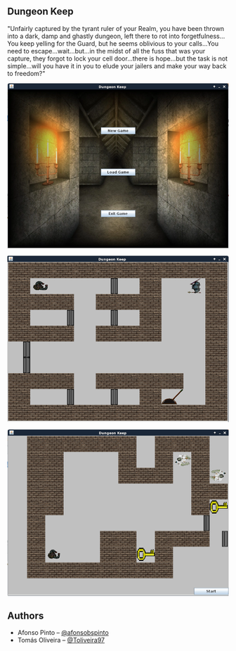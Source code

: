 ## Dungeon Keep

"Unfairly captured by the tyrant ruler of your Realm, you have been thrown into a dark, damp and ghastly dungeon, left there to rot into forgetfulness... You keep yelling for the Guard, but he seems oblivious to your calls...You need to escape...wait...but...in the midst of all the fuss that was your capture, they forgot to lock your cell door...there is hope...but the task is not simple...will you have it in you to elude your jailers and make your way back to freedom?"


![menu preview](https://github.com/FooWalksIntoABar/FEUP/blob/master/LPOO/Dungeon%20Keep/src/gui/res/menuPreview.png?raw=true)


![game preview](https://github.com/FooWalksIntoABar/FEUP/blob/master/LPOO/Dungeon%20Keep/src/gui/res/gamePreview.png?raw=true)


![custom preview](https://github.com/FooWalksIntoABar/FEUP/blob/master/LPOO/Dungeon%20Keep/src/gui/res/customPreview.png?raw=true)


## Authors
* Afonso Pinto – [@afonsobspinto](https://github.com/afonsobspinto)
* Tomás Oliveira – [@Toliveira97](https://github.com/Toliveira97)

